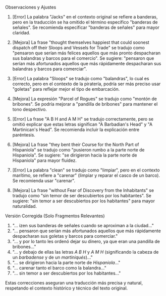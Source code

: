 Observaciones y Ajustes

1. [Error] La palabra "Jacks" en el contexto original se refiere a banderas, pero en la traducción se ha omitido el término específico "banderas de señales". Se recomienda especificar "banderas de señales" para mayor claridad.

2. [Mejora] La frase "thought themselves happiest that could soonest dispatch off their Sloops and Vessels for Trade" se tradujo como "pensaron que serían más felices aquellos que más pronto despacharan sus balandras y barcos para el comercio". Se sugiere: "pensaron que serían más afortunados aquellos que más rápidamente despacharan sus balandras y barcos para comerciar".

3. [Error] La palabra "Sloops" se tradujo como "balandras", lo cual es correcto, pero en el contexto de la piratería, podría ser más preciso usar "goletas" para reflejar mejor el tipo de embarcación.

4. [Mejora] La expresión "Parcel of Rogues" se tradujo como "montón de bribones". Se podría mejorar a "pandilla de bribones" para mantener el tono despectivo.

5. [Error] La frase "A B H and A M H" se tradujo correctamente, pero se omitió explicar que estas letras significan "A Barbadian's Head" y "A Martinican's Head". Se recomienda incluir la explicación entre paréntesis.

6. [Mejora] La frase "they bent their Course for the North Part of Hispaniola" se tradujo como "pusieron rumbo a la parte norte de Hispaniola". Se sugiere: "se dirigieron hacia la parte norte de Hispaniola" para mayor fluidez.

7. [Error] La palabra "clean" se tradujo como "limpiar", pero en el contexto marítimo, se refiere a "carenar" (limpiar y reparar el casco de un barco). Se recomienda usar "carenar".

8. [Mejora] La frase "without Fear of Discovery from the Inhabitants" se tradujo como "sin temor de ser descubiertos por los habitantes". Se sugiere: "sin temor a ser descubiertos por los habitantes" para mayor naturalidad.

Versión Corregida (Solo Fragmentos Relevantes)

1. "... izen sus banderas de señales cuando se aproximan a la ciudad..."
2. "... pensaron que serían más afortunados aquellos que más rápidamente despacharan sus goletas y barcos para comerciar."
3. "... y por lo tanto les ordenó dejar su dinero, ya que eran una pandilla de bribones..."
4. "... y debajo de ellas las letras *A B H* y *A M H* (significando la cabeza de un *barbadense* y de un *martiniqués*)..."
5. "... se dirigieron hacia la parte norte de *Hispaniola*..."
6. "... carenar tanto el barco como la balandra..."
7. "... sin temor a ser descubiertos por los habitantes..."

Estas correcciones aseguran una traducción más precisa y natural, respetando el contexto histórico y técnico del texto original.